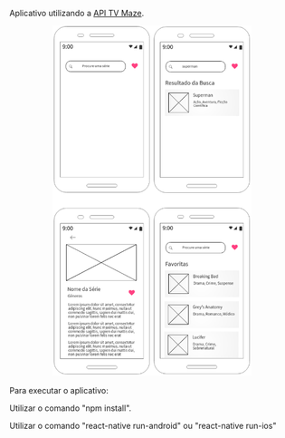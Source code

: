 Aplicativo utilizando a [API TV Maze](https://www.tvmaze.com/api).

<div align="center">
<img src="./imagens/telas.png" width="70%" title="Protótipo">
</div>

Para executar o aplicativo:
 
  Utilizar o comando "npm install".

  Utilizar o comando "react-native run-android" ou "react-native run-ios"
